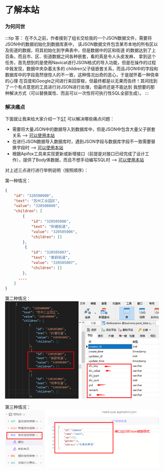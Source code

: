 # 了解本站

### 为何问世

:::tip 答：
在不久之前，作者接到了组长交给我的一个JSON数据文件，需要将JSON中的数据初始化到数据库表中，
该JSON数据文件包含某市本地的所有区以及街道的数据，将其初始化到字典表中，但是数据中的区和街道
的数据达到了上百条，而且市、区、街道数据之间各种嵌套，看的真是令人头皮发麻，
拿到这个任务，首先想到的是使用Navicat进行JSON格式的导入功能，但是在操作的过程中我发现，数据中夹杂着太多的
children父子级嵌套关系，而且JSON中的字段和数据库中的字段竟然很惊人的不一致，这种情况出奇的恶心，于是就怀着一种侥幸的心理
在百度和Google之间进行来回穿梭，但最终都是以无果而告终！其间找到了一个有点意思的工具进行对JSON进行处理，但最终还是不能达到
我想要的那种解决方式（可以替换属性、而且可以一次性将可执行性SQL全部生成）。
:::


### 解决痛点

下面就让我来给大家介绍一下[ST](https://github.com/pdxjie/sql-translation) 可以解决哪些痛点问题：
- 需要将大量JSON中的数据导入到数据库中，但是JSON中包含大量父子嵌套关系 ——> [可以使用本站](https://github.com/pdxjie/sql-translation)
- 在进行JSON数据导入数据库时，遇到JSON字段与数据库字段不一致需要替换字段时 ——> [可以使用本站](https://github.com/pdxjie/sql-translation)
- 根据Apifox工具来实现更新或新增接口（前提是对接口已经完成了设计工作），提供了Body体数据，而且不想手动编写SQL时 ——> [可以使用本站](https://github.com/pdxjie/sql-translation)

对上述三点进行进行举例说明（按照顺序）：

第一种情况：
```json
{
    "id": "320500000",
    "text": "苏州工业园区",
    "value": "320500000",
    "children": [         
        {
            "id": "320505006",
            "text": "斜塘街道",
            "value": "320505006",
            "children": []
        },
         {
            "id": "320505007",
            "text": "娄葑街道",
            "value": "320505007",
            "children": []
        },
      ....
    ]
}
```
第二种情况：
![](../../asset/img_3.png)

第三种情况：
![](../../asset/img_4.png)